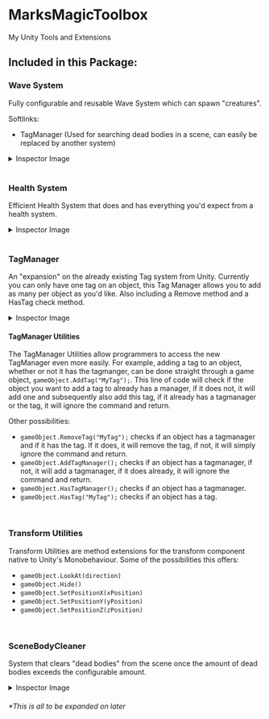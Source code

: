 # MarksMagicToolbox
My Unity Tools and Extensions

## Included in this Package:
### Wave System
Fully configurable and reusable Wave System which can spawn "creatures".

Softlinks:
- TagManager (Used for searching dead bodies in a scene, can easily be replaced by another system)

<details>
  <summary>Inspector Image</summary>
  <img src="https://user-images.githubusercontent.com/71002222/166152218-77b70e0f-b2a2-4f8e-bbc6-0e391754abf5.png" alt="image" width="400"/>
</details>

<br>

### Health System
Efficient Health System that does and has everything you'd expect from a health system.

<details>
  <summary>Inspector Image</summary>
  <img src="https://user-images.githubusercontent.com/71002222/166152539-1a5a9653-cac3-436d-b055-447831c872c2.png" alt="image" width="400"/>
</details>

<br>

### TagManager
An "expansion" on the already existing Tag system from Unity. Currently you can only have one tag on an object, this Tag Manager allows you to add as many per object as you'd like. Also including a Remove method and a HasTag check method.

<details>
  <summary>Inspector Image</summary>
  <img src="https://user-images.githubusercontent.com/71002222/166152754-28f8de43-cf95-4ee9-8a40-8103e2a965d9.png" alt="image" width="400"/>
</details>

#### TagManager Utilities
The TagManager Utilities allow programmers to access the new TagManager even more easily. For example, adding a tag to an object, whether or not it has the tagmanger, can be done straight through a game object, ```gameObject.AddTag("MyTag");```. This line of code will check if the object you want to add a tag to already has a manager, if it does not, it will add one and subsequently also add this tag, if it already has a tagmanager or the tag, it will ignore the command and return.

Other possibilities:
* ```gameObject.RemoveTag("MyTag");``` checks if an object has a tagmanager and if it has the tag. If it does, it will remove the tag, if not, it will simply ignore the command and return.
* ```gameObject.AddTagManager();``` checks if an object has a tagmanager, if not, it will add a tagmanager, if it does already, it will ignore the command and return.
* ```gameObject.HasTagManager();``` checks if an object has a tagmanager.
* ```gameObject.HasTag("MyTag");``` checks if an object has a tag.

<br>

### Transform Utilities
Transform Utilities are method extensions for the transform component native to Unity's Monobehaviour. Some of the possibilities this offers:
* ```gameObject.LookAt(direction)```
* ```gameObject.Hide()```
* ```gameObject.SetPositionX(xPosition)```
* ```gameObject.SetPositionY(yPosition)```
* ```gameObject.SetPositionZ(zPosition)```

<br>

### SceneBodyCleaner
System that clears "dead bodies" from the scene once the amount of dead bodies exceeds the configurable amount.

<details>
  <summary>Inspector Image</summary>
  <img src="https://user-images.githubusercontent.com/71002222/166153755-12a0f1be-12c4-4678-bc7d-96dba17dcf55.png" alt="image" width="400"/>
</details>

###### *This is all to be expanded on later
